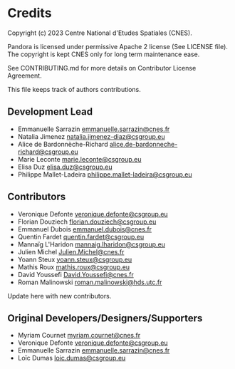 # Credits

Copyright (c) 2023 Centre National d'Etudes Spatiales (CNES).

Pandora is licensed under permissive Apache 2 license (See LICENSE file).
The copyright is kept CNES only for long term maintenance ease.

See CONTRIBUTING.md for more details on Contributor License Agreement.

This file keeps track of authors contributions.

## Development Lead

* Emmanuelle Sarrazin <emmanuelle.sarrazin@cnes.fr>
* Natalia Jimenez <natalia.jimenez-diaz@csgroup.eu>
* Alice de Bardonnèche-Richard <alice.de-bardonneche-richard@csgroup.eu>
* Marie Leconte <marie.leconte@csgroup.eu>
* Elisa Duz <elisa.duz@csgroup.eu>
* Philippe Mallet-Ladeira <philippe.mallet-ladeira@csgroup.eu>

## Contributors

* Veronique Defonte <veronique.defonte@csgroup.eu>
* Florian Douziech <florian.douziech@csgroup.eu>
* Emmanuel Dubois <emmanuel.dubois@cnes.fr>
* Quentin Fardet <quentin.fardet@csgroup.eu>
* Mannaïg L'Haridon <mannaig.lharidon@csgroup.eu>
* Julien Michel <Julien.Michel@cnes.fr>
* Yoann Steux <yoann.steux@csgroup.eu>
* Mathis Roux <mathis.roux@csgroup.eu>
* David Youssefi <David.Youssefi@cnes.fr>
* Roman Malinowski <roman.malinowski@hds.utc.fr>

Update here with new contributors.

## Original Developers/Designers/Supporters

* Myriam Cournet <myriam.cournet@cnes.fr>
* Veronique Defonte <veronique.defonte@csgroup.eu>
* Emmanuelle Sarrazin <emmanuelle.sarrazin@cnes.fr>
* Loïc Dumas <loic.dumas@csgroup.eu>
